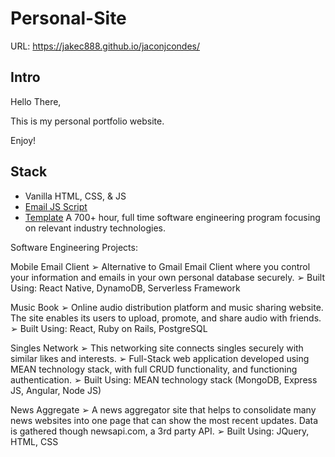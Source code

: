 # Personal-Site

URL: https://jakec888.github.io/jaconjcondes/

## Intro

Hello There,

This is my personal portfolio website.

Enjoy!

## Stack

- Vanilla HTML, CSS, & JS
- [Email JS Script](https://github.com/dwyl/learn-to-send-email-via-google-script-html-no-server#readme)
- [Template](https://themeforest.net/)
  A 700+ hour, full time software engineering program focusing on relevant industry technologies.

Software Engineering Projects:

Mobile Email Client
➢ Alternative to Gmail Email Client where you control your information and emails in your own personal database securely.
➢ Built Using: React Native, DynamoDB, Serverless Framework

Music Book
➢ Online audio distribution platform and music sharing website. The site enables its users to upload, promote, and share audio with friends.
➢ Built Using: React, Ruby on Rails, PostgreSQL

<!-- Creatures Catalog
➢ A register of all animal found in a user's location. Users can also add, update, and delete new animals for their geography.
➢ Built Using: Express JS, Angular, Bootstrap -->

Singles Network
➢ This networking site connects singles securely with similar likes and interests.
➢ Full-Stack web application developed using MEAN technology stack, with full CRUD functionality, and functioning authentication.
➢ Built Using: MEAN technology stack (MongoDB, Express JS, Angular, Node JS)

News Aggregate
➢ A news aggregator site that helps to consolidate many news websites into one page that can
show the most recent updates. Data is gathered though newsapi.com, a 3rd party API.
➢ Built Using: JQuery, HTML, CSS
